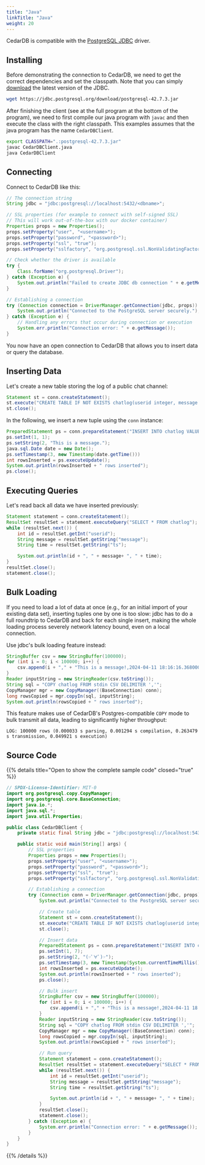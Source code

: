 ```yaml
---
title: "Java"
linkTitle: "Java"
weight: 20
---
```


CedarDB is compatible with the [PostgreSQL JDBC](https://jdbc.postgresql.org/) driver.

## Installing

Before demonstrating the connection to CedarDB, we need to get the correct dependencies and set the classpath.
Note that you can simply [download](https://jdbc.postgresql.org/download/) the latest version of the JDBC.
```bash
wget https://jdbc.postgresql.org/download/postgresql-42.7.3.jar
```

After finishing the client (see at the full program at the bottom of the program), we need to first compile our java program with `javac` and then execute the class with the right classpath.
This examples assumes that the java program has the name `CedarDBClient`.
```bash
export CLASSPATH=".:postgresql-42.7.3.jar"
javac CedarDBClient.java
java CedarDBClient
```

## Connecting
Connect to CedarDB like this:
```Java
// The connection string
String jdbc = "jdbc:postgresql://localhost:5432/<dbname>";

// SSL properties (for example to connect with self-signed SSL)
// This will work out-of-the-box with our docker container)
Properties props = new Properties();
props.setProperty("user", "<username>");
props.setProperty("password", "<password>");
props.setProperty("ssl", "true");
props.setProperty("sslfactory", "org.postgresql.ssl.NonValidatingFactory");

// Check whether the driver is available
try {
    Class.forName("org.postgresql.Driver");
} catch (Exception e) {
    System.out.println("Failed to create JDBC db connection " + e.getMessage());
}

// Establishing a connection
try (Connection connection = DriverManager.getConnection(jdbc, props)) {
    System.out.println("Connected to the PostgreSQL server securely.");
} catch (Exception e) {
    // Handling any errors that occur during connection or execution
    System.err.println("Connection error: " + e.getMessage());
}
```
You now have an open connection to CedarDB that allows you to insert data or query the database.

## Inserting Data

Let's create a new table storing the log of a public chat channel:

```Java
Statement st = conn.createStatement();
st.execute("CREATE TABLE IF NOT EXISTS chatlog(userid integer, message text, ts timestamptz)");
st.close();
```
In the following, we insert a new tuple using the `conn` instance:

```Java
PreparedStatement ps = conn.prepareStatement("INSERT INTO chatlog VALUES (?, ?, ?)");
ps.setInt(1, 1);
ps.setString(2, "This is a message.");
java.sql.Date date = new Date();
ps.setTimestamp(3, new Timestamp(date.getTime()))
int rowsInserted = ps.executeUpdate();
System.out.println(rowsInserted + " rows inserted");
ps.close();
```

## Executing Queries

Let's read back all data we have inserted previously:

```Java
Statement statement = conn.createStatement();
ResultSet resultSet = statement.executeQuery("SELECT * FROM chatlog");
while (resultSet.next()) {
    int id = resultSet.getInt("userid");
    String message = resultSet.getString("message");
    String time = resultSet.getString("ts");

    System.out.println(id + ", " + message+ ", " + time);
}
resultSet.close();
statement.close();
```

## Bulk Loading
If you need to load a lot of data at once (e.g., for an initial import of your existing data set), inserting tuples one by one is too slow:
jdbc has to do a full roundtrip to CedarDB and back for each single insert, making the whole loading process severely network latency bound, even on a local connection.

Use jdbc's bulk loading feature instead:

```Java
StringBuffer csv = new StringBuffer(100000);
for (int i = 0; i < 100000; i++) {
    csv.append(i + "," + "This is a message!,2024-04-11 18:16:16.368000+00\n");
}
Reader inputString = new StringReader(csv.toString());
String sql = "COPY chatlog FROM stdin CSV DELIMITER ','";
CopyManager mgr = new CopyManager((BaseConnection) conn);
long rowsCopied = mgr.copyIn(sql, inputString);
System.out.println(rowsCopied + " rows inserted");
```

This feature makes use of CedarDB's Postgres-compatible `COPY` mode to bulk transmit all data, leading to significantly higher throughput:

```
LOG: 100000 rows (0.000033 s parsing, 0.001294 s compilation, 0.263479 s transmission, 0.049921 s execution)
```


## Source Code

{{% details title="Open to show the complete sample code" closed="true" %}}

```Java
// SPDX-License-Identifier: MIT-0
import org.postgresql.copy.CopyManager;
import org.postgresql.core.BaseConnection;
import java.io.*;
import java.sql.*;
import java.util.Properties;

public class CedarDBClient {
    private static final String jdbc = "jdbc:postgresql://localhost:5432/<database>";

    public static void main(String[] args) {
        // SSL properties
        Properties props = new Properties();
        props.setProperty("user", "<username>");
        props.setProperty("password", "<password>");
        props.setProperty("ssl", "true");
        props.setProperty("sslfactory", "org.postgresql.ssl.NonValidatingFactory");

        // Establishing a connection
        try (Connection conn = DriverManager.getConnection(jdbc, props)) {
            System.out.println("Connected to the PostgreSQL server securely.");

            // Create table
            Statement st = conn.createStatement();
            st.execute("CREATE TABLE IF NOT EXISTS chatlog(userid integer, message text, ts timestamptz)");
            st.close();

            // Insert data
            PreparedStatement ps = conn.prepareStatement("INSERT INTO chatlog VALUES (?, ?, ?)");
            ps.setInt(1, 7);
            ps.setString(2, "(☞ﾟ∀ﾟ)☞");
            ps.setTimestamp(3, new Timestamp(System.currentTimeMillis()));
            int rowsInserted = ps.executeUpdate();
            System.out.println(rowsInserted + " rows inserted");
            ps.close();

            // Bulk insert
            StringBuffer csv = new StringBuffer(100000);
            for (int i = 0; i < 100000; i++) {
                csv.append(i + "," + "This is a message!,2024-04-11 18:16:16.368000+00\n");
            }
            Reader inputString = new StringReader(csv.toString());
            String sql = "COPY chatlog FROM stdin CSV DELIMITER ','";
            CopyManager mgr = new CopyManager((BaseConnection) conn);
            long rowsCopied = mgr.copyIn(sql, inputString);
            System.out.println(rowsCopied + " rows inserted");

            // Run query
            Statement statement = conn.createStatement();
            ResultSet resultSet = statement.executeQuery("SELECT * FROM chatlog ORDER BY userid LIMIT 10");
            while (resultSet.next()) {
                int id = resultSet.getInt("userid");
                String message = resultSet.getString("message");
                String time = resultSet.getString("ts");

                System.out.println(id + ", " + message+ ", " + time);
            }
            resultSet.close();
            statement.close();
        } catch (Exception e) {
            System.err.println("Connection error: " + e.getMessage());
        }
    }
}
```

{{% /details %}}
